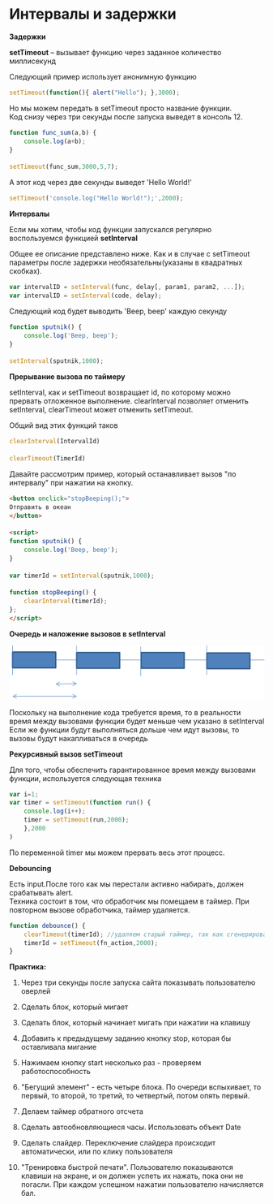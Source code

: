 # Интервалы и задержки

**Задержки**

**setTimeout** – вызывает функцию через заданное количество миллисекунд

Следующий пример использует анонимную функцию

```js
setTimeout(function(){ alert("Hello"); },3000);
```

Но мы можем передать в setTimeout просто название функции.   
Код снизу через три секунды после запуска выведет в консоль 12.

```js
function func_sum(a,b) {
    console.log(a+b);
}

setTimeout(func_sum,3000,5,7);
```

А этот код через две секунды выведет 'Hello World!'

```js
setTimeout('console.log("Hello World!");',2000);
```

**Интервалы**

Если мы хотим, чтобы код функции запускался регулярно воспользуемся функцией **setInterval**

Общее ее описание представлено ниже. Как и в случае с setTimeout параметры после задержки необязательны\(указаны в квадратных скобках\).

```js
var intervalID = setInterval(func, delay[, param1, param2, ...]);
var intervalID = setInterval(code, delay);
```

Следующий код будет выводить 'Beep, beep' каждую секунду

```js
function sputnik() {
    console.log('Beep, beep');
}

setInterval(sputnik,1000);
```

**Прерывание вызова по таймеру**

setInterval, как и setTimeout возвращает id, по которому можно прервать отложенное выполнение. clearInterval позволяет отменить setInterval, clearTimeout может отменить setTimeout.

Общий вид этих функций таков

```js
clearInterval(IntervalId)

clearTimeout(TimerId)
```

Давайте рассмотрим пример, который останавливает вызов "по интервалу" при нажатии на кнопку.

```html
<button onclick="stopBeeping();">
Отправить в океан
</button>

<script>
function sputnik() {
    console.log('Beep, beep');
}

var timerId = setInterval(sputnik,1000);

function stopBeeping() {
    clearInterval(timerId);
};
</script>
```

**Очередь и наложение вызовов в setInterval**

![Вызовы функции через setInterval](../pics/chapter_03/setinterval_work.gif)

Поскольку на выполнение кода требуется время, то в реальности время между вызовами функции будет меньше чем указано в setInterval  
Если же функции будут выполняться дольше чем идут вызовы, то вызовы будут накапливаться в очередь

**Рекурсивный вызов setTimeout**

Для того, чтобы обеспечить гарантированное время между вызовами функции, используется следующая техника

```js
var i=1;
var timer = setTimeout(function run() {
    console.log(i++);
    timer = setTimeout(run,2000);
    },2000
)
```

По переменной timer мы можем прервать весь этот процесс.

**Debouncing**

Есть input.После того как мы перестали активно набирать, должен срабатывать alert.  
Техника состоит в том, что обработчик мы помещаем в таймер. При повторном вызове обработчика, таймер удаляется.

```js
function debounce() {
    clearTimeout(timerId); //удаляем старый таймер, так как сгенерировалось //новое событие
    timerId = setTimeout(fn_action,2000);
}
```

**Практика:**

1. Через три секунды после запуска сайта показывать пользователю оверлей

2. Сделать блок, который мигает

3. Сделать блок, который начинает мигать при нажатии на клавишу

4. Добавить к предыдущему заданию кнопку stop, которая бы оставливала мигание

5. Нажимаем кнопку start несколько раз - проверяем работоспособность

6. "Бегущий элемент" - есть четыре блока. По очереди вспыхивает, то первый, то второй, то третий, то четвертый, потом опять первый.

7. Делаем таймер обратного отсчета

8. Сделать автообновляющиеся часы. Использовать объект Date

9. Сделать слайдер. Переключение слайдера происходит автоматически, или по клику пользователя

10. "Тренировка быстрой печати". Пользователю показываются клавиши на экране, и он должен успеть их нажать, пока они не погасли. При каждом успешном нажатии пользователю начисляется бал.



